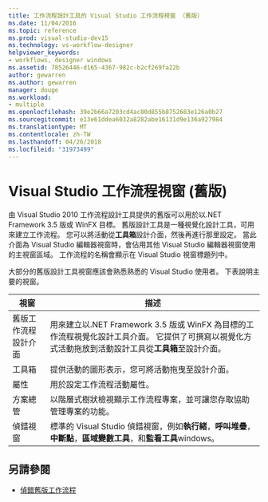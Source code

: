 ```yaml
---
title: 工作流程設計工具的 Visual Studio 工作流程視窗 （舊版）
ms.date: 11/04/2016
ms.topic: reference
ms.prod: visual-studio-dev15
ms.technology: vs-workflow-designer
helpviewer_keywords:
- workflows, designer windows
ms.assetid: 78526446-d165-4367-982c-b2cf269fa22b
author: gewarren
ms.author: gewarren
manager: douge
ms.workload:
- multiple
ms.openlocfilehash: 39e2b66a7203cd4ac80d855b8752683e126a0b27
ms.sourcegitcommit: e13e61ddea6032a8282abe16131d9e136a927984
ms.translationtype: MT
ms.contentlocale: zh-TW
ms.lasthandoff: 04/26/2018
ms.locfileid: "31973499"
---
```

# <a name="visual-studio-workflow-windows-legacy"></a>Visual Studio 工作流程視窗 (舊版)

由 Visual Studio 2010 工作流程設計工具提供的舊版可以用於以.NET Framework 3.5 版或 WinFX 目標。 舊版設計工具是一種視覺化設計工具，可用來建立工作流程。 您可以將活動從**工具箱**設計介面，然後再進行那里設定。 當此介面為 Visual Studio 編輯器視窗時，會佔用其他 Visual Studio 編輯器視窗使用的主視窗區域。 工作流程的名稱會顯示在 Visual Studio 視窗標題列中。

大部分的舊版設計工具視窗應該會熟悉熟悉的 Visual Studio 使用者。 下表說明主要的視窗。

|視窗|描述|
|------------|-----------------|
|舊版工作流程設計介面|用來建立以.NET Framework 3.5 版或 WinFX 為目標的工作流程視覺化設計工具介面。 它提供了可撰寫以視覺化方式活動拖放到活動設計工具從**工具箱**至設計介面。|
|工具箱|提供活動的圖形表示，您可將活動拖曳至設計介面。|
|屬性|用於設定工作流程活動屬性。|
|方案總管|以階層式樹狀檢視顯示工作流程專案，並可讓您存取協助管理專案的功能。|
|偵錯視窗|標準的 Visual Studio 偵錯視窗，例如**執行緒**，**呼叫堆疊**，**中斷點**，**區域變數工具**，和**監看工具**windows。|

## <a name="see-also"></a>另請參閱

- [偵錯舊版工作流程](../workflow-designer/debugging-legacy-workflows.md)